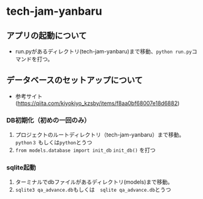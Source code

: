 # tech-jam-yanbaru
## アプリの起動について
- run.pyがあるディレクトリ(tech-jam-yanbaru)まで移動、` python run.py `コマンドを打つ。
## データベースのセットアップについて 
- 参考サイト (https://qiita.com/kiyokiyo_kzsby/items/f8aa0bf68007e18d6882)
### DB初期化（初めの一回のみ）
1. プロジェクトのルートディレクトリ（tech-jam-yanbaru）まで移動。` python３ ` もしくは` python `とうつ
1. ` from models.database import init_db `
` init_db() ` を打つ

### sqlite起動
1. ターミナルでdbファイルがあるディレクトリ(models)まで移動。
1. ` sqlite3 qa_advance.db `もしくは　` sqlite qa_advance.db `とうつ
